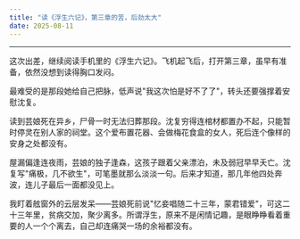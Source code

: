 ```yaml
---
title: "读《浮生六记》，第三章的苦，后劲太大"
date: 2025-08-11
---
```


****  

这次出差，继续阅读手机里的《浮生六记》。飞机起飞后，打开第三章，虽早有准备，依然没想到读得胸口发闷。  

最难受的是那段她给自己把脉，低声说"我这次怕是好不了了"，转头还要强撑着安慰沈复。

读到芸娘死在异乡，尸骨一时无法归葬那段。沈复穷得连棺材都置办不起，只能暂时停灵在别人家的祠堂。这个爱布置花器、会做梅花食盒的女人，死后连个像样的安身之处都没有。  

屋漏偏逢连夜雨，芸娘的独子逢森，这孩子跟着父亲漂泊，未及弱冠早早夭亡。沈复写"痛极，几不欲生"，可笔墨就那么淡淡一句。后来才知道，那几年他四处奔波，连儿子最后一面都没见上。  

我盯着舷窗外的云层发呆——芸娘死前说"忆妾唱随二十三年，蒙君错爱"，可这二十三年里，贫病交加，聚少离多。所谓浮生，原来不是闲情记趣，是眼睁睁看着重要的人一个个离去，自己却连痛哭一场的余裕都没有。
